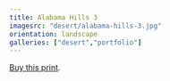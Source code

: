 ```yaml
---
title: Alabama Hills 3
imagesrc: "desert/alabama-hills-3.jpg"
orientation: landscape
galleries: ["desert","portfolio"]
---
```


[Buy this print](https://weshargrovephotography.square.site/product/alabama-hills-3/14).
